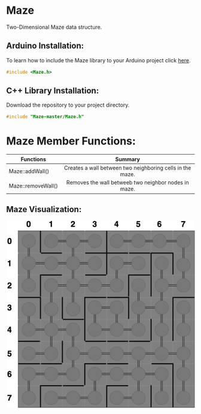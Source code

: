 # Maze
Two-Dimensional Maze data structure.

## Arduino Installation:
To learn how to include the Maze library to your Arduino project click [here](https://www.arduino.cc/en/guide/libraries#toc4). 
```c++
#include <Maze.h>
```

## C++ Library Installation:
Download the repository to your project directory.
```c++
#include "Maze-master/Maze.h"
```

# Maze Member Functions:

| Functions | Summary| 
| ------------------  |:--------------------------------------------------------:| 
| Maze::addWall()    | Creates a wall between two neighboring cells in the maze. | 
| Maze::removeWall() | Removes the wall betweeb two neighbor nodes in maze. |

## Maze Visualization:
![Alt Text](https://github.com/jimenezjose/Maze/blob/master/.images/Maze-Graph.png)
